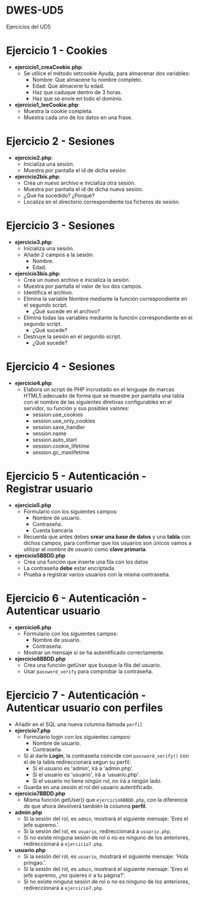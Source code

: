 # DWES-UD5
Ejercicios del UD5

# Ejercicio 1 - Cookies
 - **ejercicio1_creaCookie.php**:
   - Se utilice el método setcookie Ayuda, para almacenar dos variables:
     - Nombre: Que almacene tu nombre completo.
     - Edad: Que almacene tu edad.
     - Haz que caduque dentro de 3 horas.
     - Haz que se envíe en todo el dominio.
 - **ejercicio1_leeCookie.php**:
   - Muestra la cookie completa.
   - Muestra cada uno de los datos en una frase.

# Ejercicio 2 - Sesiones
 - **ejercicio2.php**:
   - Inicializa una sesión.
   - Muestra por pantalla el id de dicha sesión.
 - **ejercicio2bis.php**:
   - Crea un nuevo archivo e inicializa otra sesión.
   - Muestra por pantalla el id de dicha nueva sesión.
   - ¿Qué ha sucedido? ¿Porqué?
   - Localiza en el directorio correspondiente los ficheros de sesión.

# Ejercicio 3 - Sesiones
 - **ejercicio3.php**:
   - Inicializa una sesión.
   - Añade 2 campos a la sesión:
     - Nombre.
     - Edad.
 - **ejercicio3bis.php**:
   - Crea un nuevo archivo e inicializa la sesión.
   - Muestra por pantalla el valor de los dos campos.
   - Identifica el archivo.
   - Elimina la variable Nombre mediante la función correspondiente en el segundo script.
     - ¿Qué sucede en el archivo?
   - Elimina todas las variables mediante la función correspondiente en el segundo script.
     - ¿Qué sucede?
   - Destruye la sesión en el segundo script.
     - ¿Qué sucede?
 
# Ejercicio 4 - Sesiones
 - **ejercicio4.php**:
   - Elabora un script de PHP incrustado en el lenguaje de marcas HTML5 adecuado de forma que se muestre por pantalla una tabla con el nombre de las siguientes diretivas configurables en el servidor, su función y sus posibles valores:
     - session.use_cookies
     - session.use_only_cookies
     - session.save_handler
     - session.name
     - session.auto_start
     - session.cookie_lifetime
     - session.gc_maxlifetime

# Ejercicio 5 - Autenticación - Registrar usuario
  - **ejercicio5.php**
    - Formulario con los siguientes campos: 
      - Nombre de usuario.
      - Contraseña.
      - Cuenta bancaria
    - Recuerda que antes debes **crear una base de datos** y una **tabla** con dichos campos, para confirmar que los usuarios son únicos vamos a utilizar el nombre de usuario como **clave primaria**.
  - **ejercicio5BBDD.php**
    - Crea una función que inserte una fila con los datos
    - La contraseña **debe** estar encriptada.
    - Prueba a registrar varios usuarios con la misma contraseña.

# Ejercicio 6 - Autenticación - Autenticar usuario
  - **ejercicio6.php**
    - Formulario con los siguientes campos: 
      - Nombre de usuario.
      - Contraseña.
    - Mostrar un mensaje si se ha autentificado correctamente. 
  - **ejercicio6BBDD.php**
    - Crea una función getUser que busque la fila del usuario.
    - Usar `password_verify` para comprobar la contraseña.

# Ejercicio 7 - Autenticación - Autenticar usuario con perfiles
  - Añadir en el SQL una nueva columna llamada `perfil` 
  - **ejercicio7.php**
    - Formulario login con los siguientes campos: 
      - Nombre de usuario.
      - Contraseña. 
    - Si al darle **Login**, la contraseña coincide con `password_verify()` con el de la tabla redireccionará segun su perfil:
      - Si el usuario es 'admin', irá a 'admin.php'.
      - Si el usuario es 'usuario', irá a 'usuario.php'.
      - Si el usuario no tiene ningún rol, no irá a ningún lado.
    - Guarda en una sesión el rol del usuario autentificado. 
  - **ejercicio7BBDD.php**
    - Misma función getUser() que `ejercicio6BBDD.php`, con la diferencia de que ahora devolverá también la columna **perfil**.
  - **admin.php**
    - Si la sesión del rol, es `admin`, mostrará el siguiente mensaje: 'Eres el jefe supremo.'.
    - Si la sesión del rol, es `usuario`, redireccionará a `usuario.php`.
    - Si no existe ninguna sesión de rol o no es ninguno de los anteriores, redireccionará a `ejercicio7.php`.
  - **usuario.php**
    - Si la sesión del rol, es `usuario`, mostrará el siguiente mensaje: 'Hola pringao.'.
    - Si la sesión del rol, es `admin`, mostrará el siguiente mensaje: 'Eres el jefe supremo, ¿no quieres ir a tu página?'.
    - Si no existe ninguna sesión de rol o no es ninguno de los anteriores, redireccionará a `ejercicio7.php`.
   
